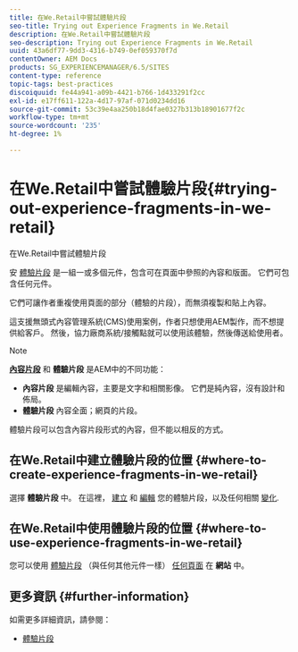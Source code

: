 ```yaml
---
title: 在We.Retail中嘗試體驗片段
seo-title: Trying out Experience Fragments in We.Retail
description: 在We.Retail中嘗試體驗片段
seo-description: Trying out Experience Fragments in We.Retail
uuid: 43a6df77-9dd3-4316-b749-0ef059370f7d
contentOwner: AEM Docs
products: SG_EXPERIENCEMANAGER/6.5/SITES
content-type: reference
topic-tags: best-practices
discoiquuid: fe44a941-a09b-4421-b766-1d433291f2cc
exl-id: e17ff611-122a-4d17-97af-071d0234dd16
source-git-commit: 53c39e4aa250b18d4fae0327b313b18901677f2c
workflow-type: tm+mt
source-wordcount: '235'
ht-degree: 1%

---
```


# 在We.Retail中嘗試體驗片段{#trying-out-experience-fragments-in-we-retail}

在We.Retail中嘗試體驗片段

安 [體驗片段](/help/sites-authoring/experience-fragments.md) 是一組一或多個元件，包含可在頁面中參照的內容和版面。 它們可包含任何元件。

它們可讓作者重複使用頁面的部分（體驗的片段），而無須複製和貼上內容。

這支援無頭式內容管理系統(CMS)使用案例，作者只想使用AEM製作，而不想提供給客戶。 然後，協力廠商系統/接觸點就可以使用該體驗，然後傳送給使用者。

>[!NOTE]
>
>**[內容片段](/help/sites-developing/we-retail-content-fragments.md)** 和 **體驗片段** 是AEM中的不同功能：
>
>* **內容片段** 是編輯內容，主要是文字和相關影像。 它們是純內容，沒有設計和佈局。
>* **體驗片段** 內容全面；網頁的片段。
>
>體驗片段可以包含內容片段形式的內容，但不能以相反的方式。

## 在We.Retail中建立體驗片段的位置 {#where-to-create-experience-fragments-in-we-retail}

選擇 **體驗片段** 中。 在這裡， [建立](/help/sites-authoring/experience-fragments.md#creating-an-experience-fragment) 和 [編輯](/help/sites-authoring/experience-fragments.md#editing-your-experience-fragment) 您的體驗片段，以及任何相關 [變化](/help/sites-authoring/experience-fragments.md#creating-an-experience-fragment-variation).

## 在We.Retail中使用體驗片段的位置 {#where-to-use-experience-fragments-in-we-retail}

您可以使用 [體驗片段](/help/sites-authoring/experience-fragments.md#using-your-experience-fragment) （與任何其他元件一樣） [任何頁面](/help/sites-authoring/editing-content.md) 在 **網站** 中。

## 更多資訊 {#further-information}

如需更多詳細資訊，請參閱：

* [體驗片段](/help/sites-authoring/experience-fragments.md)
